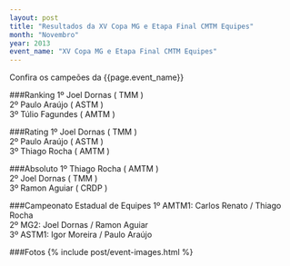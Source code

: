 ```yaml
---
layout: post
title: "Resultados da XV Copa MG e Etapa Final CMTM Equipes"
month: "Novembro"
year: 2013
event_name: "XV Copa MG e Etapa Final CMTM Equipes"
---
```


Confira os campeões da {{page.event_name}}

<!-- more -->

###Ranking
1º Joel Dornas ( TMM )<br/>
2º Paulo Araújo ( ASTM )<br/>
3º Túlio Fagundes ( AMTM )

###Rating
1º Joel Dornas ( TMM )<br/>
2º Paulo Araújo ( ASTM )<br/>
3º Thiago Rocha ( AMTM )

###Absoluto
1º Thiago Rocha ( AMTM )<br/>
2º Joel Dornas ( TMM )<br/>
3º Ramon Aguiar ( CRDP )

###Campeonato Estadual de Equipes
1º AMTM1: Carlos Renato / Thiago Rocha<br/>
2º MG2: Joel Dornas / Ramon Aguiar<br/>
3º ASTM1: Igor Moreira / Paulo Araújo

###Fotos
{% include post/event-images.html %}
